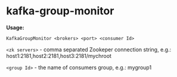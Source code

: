 kafka-group-monitor
===================

**Usage:**

```
KafkaGroupMonitor <brokers> <port> <consumer Id>
```

`<zk servers>` - comma separated Zookeper connection string, e.g.: host1:2181,host2:2181,host3:2181/mychroot

`<group Id>` - the name of consumers group, e.g.: mygroup1

